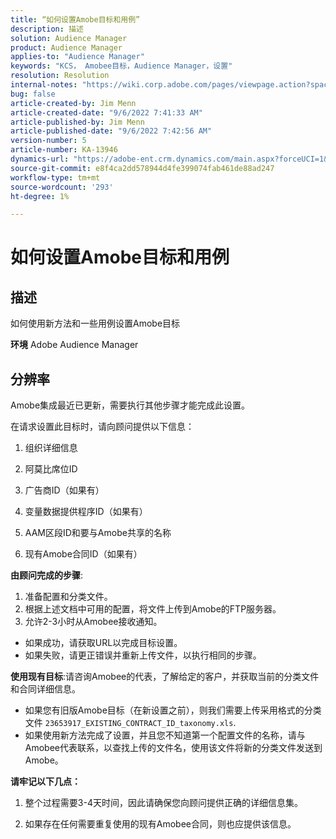 ```yaml
---
title: “如何设置Amobe目标和用例”
description: 描述
solution: Audience Manager
product: Audience Manager
applies-to: "Audience Manager"
keywords: "KCS， Amobee目标，Audience Manager，设置"
resolution: Resolution
internal-notes: "https://wiki.corp.adobe.com/pages/viewpage.action?spaceKey=MCPI&title=Turn+Amobee+-+AAM+Destination"
bug: false
article-created-by: Jim Menn
article-created-date: "9/6/2022 7:41:33 AM"
article-published-by: Jim Menn
article-published-date: "9/6/2022 7:42:56 AM"
version-number: 5
article-number: KA-13946
dynamics-url: "https://adobe-ent.crm.dynamics.com/main.aspx?forceUCI=1&pagetype=entityrecord&etn=knowledgearticle&id=1aac9553-b72d-ed11-9db1-0022480866ad"
source-git-commit: e8f4ca2dd578944d4fe399074fab461de88ad247
workflow-type: tm+mt
source-wordcount: '293'
ht-degree: 1%

---
```


# 如何设置Amobe目标和用例

## 描述


如何使用新方法和一些用例设置Amobe目标

<b>环境</b>
Adobe Audience Manager


## 分辨率


Amobe集成最近已更新，需要执行其他步骤才能完成此设置。

在请求设置此目标时，请向顾问提供以下信息：

1. 组织详细信息

2. 阿莫比席位ID

3. 广告商ID（如果有）

4. 变量数据提供程序ID（如果有）

5. AAM区段ID和要与Amobe共享的名称

6. 现有Amobe合同ID（如果有）

<b>由顾问完成的步骤</b>:

1. 准备配置和分类文件。
2. 根据上述文档中可用的配置，将文件上传到Amobe的FTP服务器。
3. 允许2-3小时从Amobee接收通知。


- 如果成功，请获取URL以完成目标设置。
- 如果失败，请更正错误并重新上传文件，以执行相同的步骤。


<b>使用现有目标</b>:请咨询Amobee的代表，了解给定的客户，并获取当前的分类文件和合同详细信息。

- 如果您有旧版Amobe目标（在新设置之前），则我们需要上传采用格式的分类文件 `23653917_EXISTING_CONTRACT_ID_taxonomy.xls`.
- 如果使用新方法完成了设置，并且您不知道第一个配置文件的名称，请与Amobee代表联系，以查找上传的文件名，使用该文件将新的分类文件发送到Amobe。


<b>请牢记以下几点：</b>

1. 整个过程需要3-4天时间，因此请确保您向顾问提供正确的详细信息集。

2. 如果存在任何需要重复使用的现有Amobee合同，则也应提供该信息。
